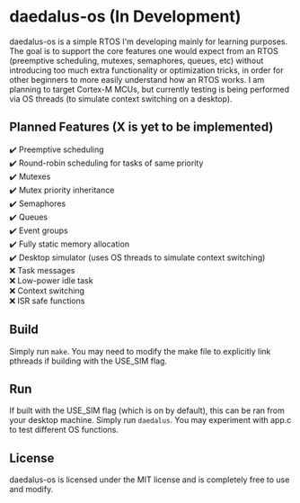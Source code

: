 # daedalus-os (In Development)
daedalus-os is a simple RTOS I'm developing mainly for learning purposes. The goal is to support the core features one would expect from an RTOS (preemptive scheduling, mutexes, semaphores, queues, etc) without introducing too much extra functionality or optimization tricks, in order for other beginners to more easily understand how an RTOS works. I am planning to target Cortex-M MCUs, but currently testing is being performed via OS threads (to simulate context switching on a desktop).

## Planned Features (X is yet to be implemented)
:heavy_check_mark: Preemptive scheduling  
:heavy_check_mark: Round-robin scheduling for tasks of same priority  
:heavy_check_mark: Mutexes  
:heavy_check_mark: Mutex priority inheritance  
:heavy_check_mark: Semaphores  
:heavy_check_mark: Queues  
:heavy_check_mark: Event groups  
:heavy_check_mark: Fully static memory allocation  
:heavy_check_mark: Desktop simulator (uses OS threads to simulate context switching)  
:x: Task messages  
:x: Low-power idle task  
:x: Context switching   
:x: ISR safe functions

## Build
Simply run `make`. You may need to modify the make file to explicitly link pthreads if building with the USE_SIM flag.

## Run
If built with the USE_SIM flag (which is on by default), this can be ran from your desktop machine. Simply run `daedalus`. You may experiment with app.c to test different OS functions.

## License
daedalus-os is licensed under the MIT license and is completely free to use and modify.
